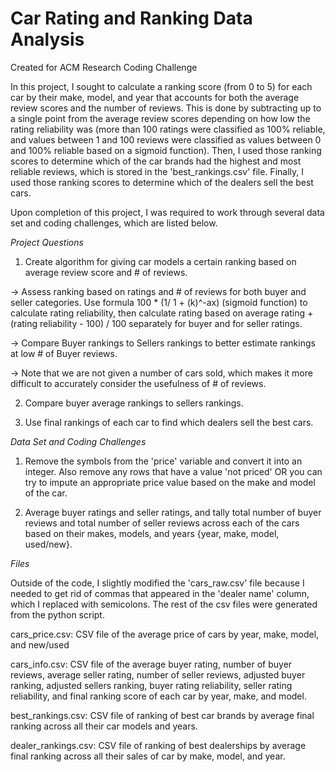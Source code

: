 # Car Rating and Ranking Data Analysis
Created for ACM Research Coding Challenge

In this project, I sought to calculate a ranking score (from 0 to 5) for each car by their make, model, and year that accounts for both the average review scores and the number of reviews. This is done by subtracting up to a single point from the average review scores depending on how low the rating reliability was (more than 100 ratings were classified as 100% reliable, and values between 1 and 100 reviews were classified as values between 0 and 100% reliable based on a sigmoid function). Then, I used those ranking scores to determine which of the car brands had the highest and most reliable reviews, which is stored in the 'best_rankings.csv' file. Finally, I used those ranking scores to determine which of the dealers sell the best cars.

Upon completion of this project, I was required to work through several data set and coding challenges, which are listed below.


_Project Questions_
1. Create algorithm for giving car models a certain ranking based on average review score and # of reviews.

-> Assess ranking based on ratings and # of reviews for both buyer and seller categories. Use formula 100 * (1/ 1 + (k)^-ax) (sigmoid function) to calculate rating reliability, then calculate rating based on average rating + (rating reliability - 100) / 100 separately for buyer and for seller ratings.

-> Compare Buyer rankings to Sellers rankings to better estimate rankings at low # of Buyer reviews.

-> Note that we are not given a number of cars sold, which makes it more difficult to accurately consider the usefulness of # of reviews.

2. Compare buyer average rankings to sellers rankings.

3. Use final rankings of each car to find which dealers sell the best cars.




_Data Set and Coding Challenges_

1. Remove the symbols from the 'price' variable and convert it into an integer. Also remove any rows that have a value 'not priced' OR you can try to impute an appropriate price value based on the make and model of the car.

2. Average buyer ratings and seller ratings, and tally total number of buyer reviews and total number of seller reviews across each of the cars based on their makes, models, and years {year, make, model, used/new}.



_Files_

Outside of the code, I slightly modified the 'cars_raw.csv' file because I needed to get rid of commas that appeared in the 'dealer name' column, which I replaced with semicolons. The rest of the csv files were generated from the python script.

cars_price.csv: CSV file of the average price of cars by year, make, model, and new/used

cars_info.csv: CSV file of the average buyer rating, number of buyer reviews, average seller rating, number of seller reviews, adjusted buyer ranking, adjusted sellers ranking, buyer rating reliability, seller rating reliability, and final ranking score of each car by year, make, and model.

best_rankings.csv: CSV file of ranking of best car brands by average final ranking across all their car models and years.

dealer_rankings.csv: CSV file of ranking of best dealerships by average final ranking across all their sales of car by make, model, and year.

